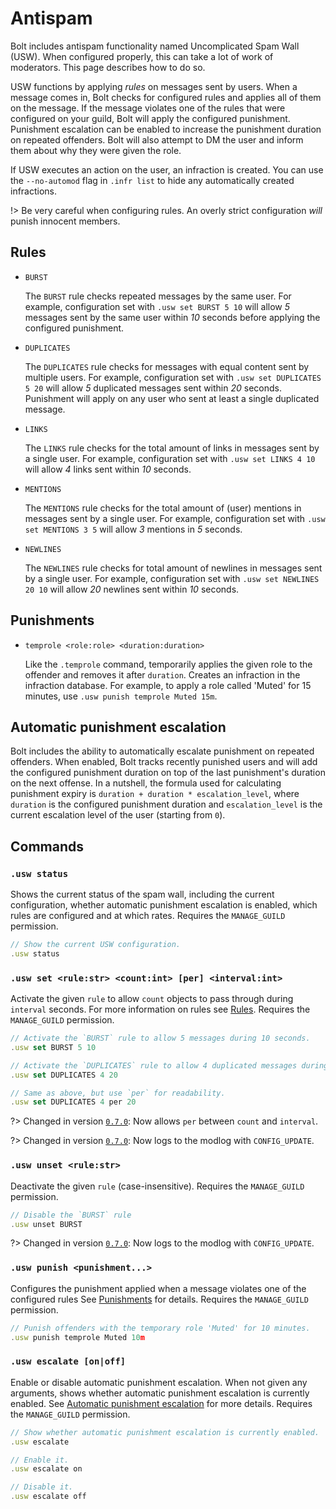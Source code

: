 # Antispam
Bolt includes antispam functionality named Uncomplicated Spam Wall (USW).
When configured properly, this can take a lot of work of moderators. This page describes how to do so.

USW functions by applying *rules* on messages sent by users.
When a message comes in, Bolt checks for configured rules and applies all of them on the message.
If the message violates one of the rules that were configured on your guild, Bolt will apply the configured punishment.
Punishment escalation can be enabled to increase the punishment duration on repeated offenders.
Bolt will also attempt to DM the user and inform them about why they were given the role.

If USW executes an action on the user, an infraction is created.
You can use the `--no-automod` flag in `.infr list` to hide any automatically created infractions.

!> Be very careful when configuring rules.
An overly strict configuration *will* punish innocent members.


## Rules
- `BURST`

  The `BURST` rule checks repeated messages by the same user.
  For example, configuration set with `.usw set BURST 5 10` will allow
  *5* messages sent by the same user within *10* seconds before applying
  the configured punishment.

- `DUPLICATES`

  The `DUPLICATES` rule checks for messages with equal content
  sent by multiple users. For example, configuration set with
  `.usw set DUPLICATES 5 20` will allow *5* duplicated messages sent
  within *20* seconds. Punishment will apply on any user who
  sent at least a single duplicated message.

- `LINKS`

  The `LINKS` rule checks for the total amount of links in messages
  sent by a single user. For example, configuration set with
  `.usw set LINKS 4 10` will allow *4* links sent within *10* seconds.

- `MENTIONS`

  The `MENTIONS` rule checks for the total amount of (user) mentions in
  messages sent by a single user. For example, configuration set with
  `.usw set MENTIONS 3 5` will allow *3* mentions in *5* seconds.

- `NEWLINES`

  The `NEWLINES` rule checks for total amount of newlines in messages
  sent by a single user. For example, configuration set with
  `.usw set NEWLINES 20 10` will allow *20* newlines sent within *10* seconds.


## Punishments
- `temprole <role:role> <duration:duration>`

  Like the `.temprole` command, temporarily applies the given role to the offender
  and removes it after `duration`. Creates an infraction in the infraction database.
  For example, to apply a role called 'Muted' for 15 minutes, use `.usw punish temprole Muted 15m`.


## Automatic punishment escalation
Bolt includes the ability to automatically escalate punishment on repeated offenders.
When enabled, Bolt tracks recently punished users and will add the configured punishment duration
on top of the last punishment's duration on the next offense. In a nutshell, the formula used
for calculating punishment expiry is `duration + duration * escalation_level`, where `duration`
is the configured punishment duration and `escalation_level` is the current escalation level
of the user (starting from `0`).


## Commands
### `.usw status`
Shows the current status of the spam wall, including the current configuration,
whether automatic punishment escalation is enabled,
which rules are configured and at which rates.
Requires the `MANAGE_GUILD` permission.
```js
// Show the current USW configuration.
.usw status
```


### `.usw set <rule:str> <count:int> [per] <interval:int>`
Activate the given `rule` to allow `count` objects to pass through during `interval` seconds.
For more information on rules see [Rules](#rules).
Requires the `MANAGE_GUILD` permission.
```js
// Activate the `BURST` rule to allow 5 messages during 10 seconds.
.usw set BURST 5 10

// Activate the `DUPLICATES` rule to allow 4 duplicated messages during 20 seconds.
.usw set DUPLICATES 4 20

// Same as above, but use `per` for readability.
.usw set DUPLICATES 4 per 20
```

?> Changed in version [`0.7.0`](docs/changelog#v060): Now allows `per` between `count` and `interval`.

?> Changed in version [`0.7.0`](docs/changelog#v070): Now logs to the modlog with `CONFIG_UPDATE`.


### `.usw unset <rule:str>`
Deactivate the given `rule` (case-insensitive).
Requires the `MANAGE_GUILD` permission.
```js
// Disable the `BURST` rule
.usw unset BURST
```

?> Changed in version [`0.7.0`](docs/changelog#v070): Now logs to the modlog with `CONFIG_UPDATE`.


### `.usw punish <punishment...>`
Configures the punishment applied when a message violates one of the configured rules
See [Punishments](#punishments) for details.
Requires the `MANAGE_GUILD` permission.
```js
// Punish offenders with the temporary role 'Muted' for 10 minutes.
.usw punish temprole Muted 10m
```


### `.usw escalate [on|off]`
Enable or disable automatic punishment escalation.
When not given any arguments, shows whether automatic punishment escalation is currently enabled.
See [Automatic punishment escalation](#automatic-punishment-escalation) for more details.
Requires the `MANAGE_GUILD` permission.
```js
// Show whether automatic punishment escalation is currently enabled.
.usw escalate

// Enable it.
.usw escalate on

// Disable it.
.usw escalate off
```

